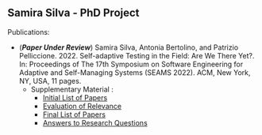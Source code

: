 ## Samira Silva  - PhD Project


Publications: 
- (**_Paper Under Review_**) Samira Silva, Antonia Bertolino, and Patrizio Pelliccione. 2022. Self-adaptive Testing in the Field: Are We There Yet?. In: Proceedings of The 17th Symposium on Software Engineering for Adaptive and Self-Managing Systems (SEAMS 2022). ACM, New York, NY, USA, 11 pages. 
  - Supplementary Material :
    - [Initial List of Papers](https://github.com/samirasilva/samira_phd_gssi/blob/main/seams_2022_supp/1_Initial_list_of_papers.ods)
    - [Evaluation of Relevance](https://github.com/samirasilva/samira_phd_gssi/blob/main/seams_2022_supp/2_Evaluation_Relevance.ods)
    - [Final List of Papers](https://github.com/samirasilva/samira_phd_gssi/blob/main/seams_2022_supp/3_Final_List.ods)
    - [Answers to Research Questions](https://github.com/samirasilva/samira_phd_gssi/blob/main/seams_2022_supp/4_Research_Questions.ods)


